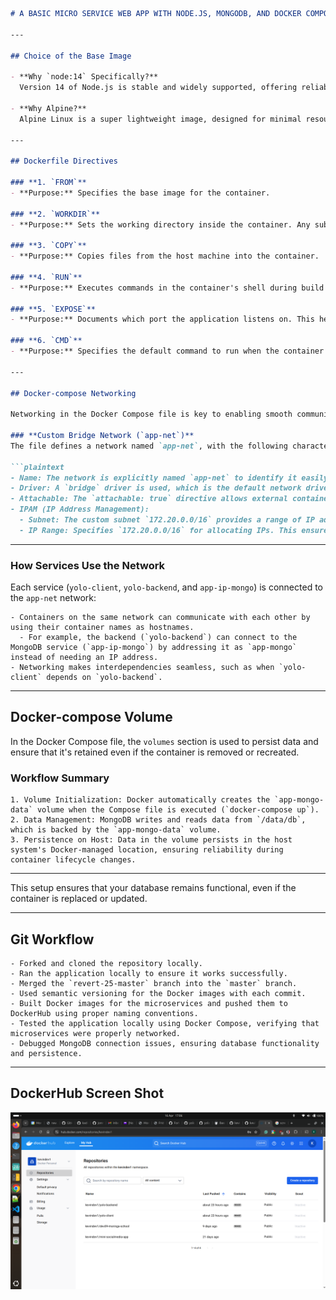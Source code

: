 ```markdown
# A BASIC MICRO SERVICE WEB APP WITH NODE.JS, MONGODB, AND DOCKER COMPOSE

---

## Choice of the Base Image

- **Why `node:14` Specifically?**  
  Version 14 of Node.js is stable and widely supported, offering reliability for most applications. It's also lightweight and optimized for performance, balancing compatibility and resource usage.

- **Why Alpine?**  
  Alpine Linux is a super lightweight image, designed for minimal resource consumption. It reduces the final image size significantly, which is especially useful in production environments where large images can slow down deployment and increase storage costs.

---

## Dockerfile Directives

### **1. `FROM`**
- **Purpose:** Specifies the base image for the container.

### **2. `WORKDIR`**
- **Purpose:** Sets the working directory inside the container. Any subsequent file operations (e.g., `COPY`, `RUN`) will happen relative to this directory.

### **3. `COPY`**
- **Purpose:** Copies files from the host machine into the container.

### **4. `RUN`**
- **Purpose:** Executes commands in the container's shell during build time (not runtime).

### **5. `EXPOSE`**
- **Purpose:** Documents which port the application listens on. This helps in configuring the container's networking but does not actually publish the port.

### **6. `CMD`**
- **Purpose:** Specifies the default command to run when the container starts. Unlike `RUN`, it executes during runtime.

---

## Docker-compose Networking

Networking in the Docker Compose file is key to enabling smooth communication among the microservices. Here's a breakdown:

### **Custom Bridge Network (`app-net`)**
The file defines a network named `app-net`, with the following characteristics:

```plaintext
- Name: The network is explicitly named `app-net` to identify it easily across containers and configurations.
- Driver: A `bridge` driver is used, which is the default network driver in Docker. It ensures containers connected to the network can communicate directly using container names as hostnames.
- Attachable: The `attachable: true` directive allows external containers to dynamically join the network if needed, enabling flexibility in network expansion.
- IPAM (IP Address Management):
  - Subnet: The custom subnet `172.20.0.0/16` provides a range of IP addresses for containers within the network.
  - IP Range: Specifies `172.20.0.0/16` for allocating IPs. This ensures controlled and predictable IP assignment for containers.
```

---

### **How Services Use the Network**
Each service (`yolo-client`, `yolo-backend`, and `app-ip-mongo`) is connected to the `app-net` network:

```plaintext
- Containers on the same network can communicate with each other by using their container names as hostnames.
  - For example, the backend (`yolo-backend`) can connect to the MongoDB service (`app-ip-mongo`) by addressing it as `app-mongo` instead of needing an IP address.
- Networking makes interdependencies seamless, such as when `yolo-client` depends on `yolo-backend`.
```

---

## Docker-compose Volume

In the Docker Compose file, the `volumes` section is used to persist data and ensure that it's retained even if the container is removed or recreated.

### **Workflow Summary**

```plaintext
1. Volume Initialization: Docker automatically creates the `app-mongo-data` volume when the Compose file is executed (`docker-compose up`).
2. Data Management: MongoDB writes and reads data from `/data/db`, which is backed by the `app-mongo-data` volume.
3. Persistence on Host: Data in the volume persists in the host system's Docker-managed location, ensuring reliability during container lifecycle changes.
```

---

This setup ensures that your database remains functional, even if the container is replaced or updated. 

---

## Git Workflow 

```plaintext
- Forked and cloned the repository locally.
- Ran the application locally to ensure it works successfully.
- Merged the `revert-25-master` branch into the `master` branch.
- Used semantic versioning for the Docker images with each commit.
- Built Docker images for the microservices and pushed them to DockerHub using proper naming conventions.
- Tested the application locally using Docker Compose, verifying that microservices were properly networked.
- Debugged MongoDB connection issues, ensuring database functionality and persistence.
```

---

## DockerHub Screen Shot
![DockerHub screenshot of the basic microservices app images](./images/DockerHub-Screenshot.png)
```

